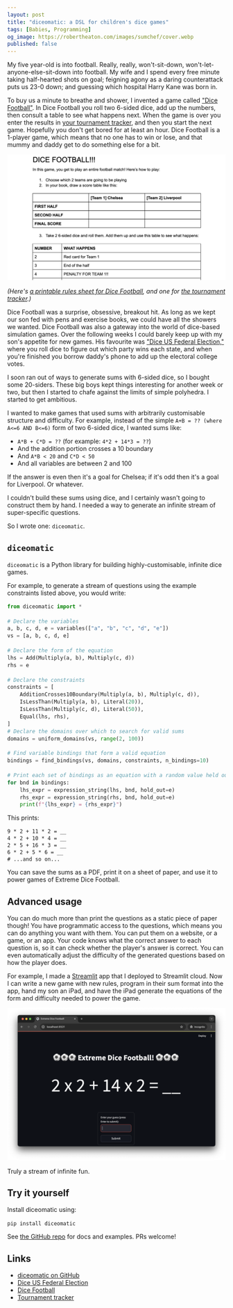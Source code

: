 ```yaml
---
layout: post
title: "diceomatic: a DSL for children's dice games"
tags: [Babies, Programming]
og_image: https://robertheaton.com/images/sumchef/cover.webp
published: false
---
```

My five year-old is into football. Really, really, won't-sit-down, won't-let-anyone-else-sit-down into football. My wife and I spend every free minute taking half-hearted shots on goal; feigning agony as a daring counterattack puts us 23-0 down; and guessing which hospital Harry Kane was born in.

To buy us a minute to breathe and shower, I invented a game called ["Dice Football"](https://docs.google.com/document/d/1rLwTG3LiXmAVnodnl0yjB4a6idm_zt21jFutJeNiX14/edit). In Dice Football you roll two 6-sided dice, add up the numbers, then consult a table to see what happens next. When the game is over you enter the results in [your tournament tracker](https://docs.google.com/spreadsheets/d/15mSKIDJ-Kh45pbUrwZ06DyPW7EcdG0dglga6R1CKTTM/edit?gid=0#gid=0), and then you start the next game. Hopefully you don't get bored for at least an hour. Dice Football is a 1-player game, which means that no one has to win or lose, and that mummy and daddy get to do something else for a bit.

![image](/images/sumchef/dice-football.png)

*(Here's [a printable rules sheet for Dice Football](https://docs.google.com/document/d/1rLwTG3LiXmAVnodnl0yjB4a6idm_zt21jFutJeNiX14/edit), and one for [the tournament tracker](https://docs.google.com/spreadsheets/d/15mSKIDJ-Kh45pbUrwZ06DyPW7EcdG0dglga6R1CKTTM/edit?gid=0#gid=0).)*

Dice Football was a surprise, obsessive, breakout hit. As long as we kept our son fed with pens and exercise books, we could have all the showers we wanted. Dice Football was also a gateway into the world of dice-based simulation games. Over the following weeks I could barely keep up with my son's appetite for new games. His favourite was ["Dice US Federal Election,"](https://docs.google.com/spreadsheets/d/1k-lIiQhSuXffkIQcMNFxZdhkG7C3CZBnJ9fw70pjEkY/edit?gid=0#gid=0) where you roll dice to figure out which party wins each state, and when you're finished you borrow daddy's phone to add up the electoral college votes.

I soon ran out of ways to generate sums with 6-sided dice, so I bought some 20-siders. These big boys kept things interesting for another week or two, but then I started to chafe against the limits of simple polyhedra. I started to get ambitious.

I wanted to make games that used sums with arbitrarily customisable structure and difficulty. For example, instead of the simple `A+B = ?? (where A<=6 AND B<=6)` form of two 6-sided dice, I wanted sums like:

* `A*B + C*D = ??` (for example: `4*2 + 14*3 = ??`)
* And the addition portion crosses a 10 boundary
* And `A*B < 20` and `C*D < 50`
* And all variables are between 2 and 100

If the answer is even then it's a goal for Chelsea; if it's odd then it's a goal for Liverpool. Or whatever.

I couldn't build these sums using dice, and I certainly wasn't going to construct them by hand. I needed a way to generate an infinite stream of super-specific questions.

So I wrote one: `diceomatic`.

## `diceomatic`

`diceomatic` is a Python library for building highly-customisable, infinite dice games.

For example, to generate a stream of questions using the example constraints listed above, you would write:

```python
from diceomatic import *

# Declare the variables
a, b, c, d, e = variables(["a", "b", "c", "d", "e"])
vs = [a, b, c, d, e]

# Declare the form of the equation
lhs = Add(Multiply(a, b), Multiply(c, d))
rhs = e

# Declare the constraints
constraints = [
	AdditionCrosses10Boundary(Multiply(a, b), Multiply(c, d)),
	IsLessThan(Multiply(a, b), Literal(20)),
	IsLessThan(Multiply(c, d), Literal(50)),
	Equal(lhs, rhs),
]
# Declare the domains over which to search for valid sums
domains = uniform_domains(vs, range(2, 100))

# Find variable bindings that form a valid equation
bindings = find_bindings(vs, domains, constraints, n_bindings=10)

# Print each set of bindings as an equation with a random value held out
for bnd in bindings:
	lhs_expr = expression_string(lhs, bnd, hold_out=e)
	rhs_expr = expression_string(rhs, bnd, hold_out=e)
	print(f"{lhs_expr} = {rhs_expr}")
```

This prints:

```
9 * 2 + 11 * 2 = __
4 * 2 + 10 * 4 = __
2 * 5 + 16 * 3 = __
6 * 2 + 5 * 6 = __
# ...and so on...
```

You can save the sums as a PDF, print it on a sheet of paper, and use it to power games of Extreme Dice Football.

## Advanced usage

You can do much more than print the questions as a static piece of paper though! You have programmatic access to the questions, which means you can do anything you want with them. You can put them on a website, or a game, or an app. Your code knows what the correct answer to each question is, so it can check whether the player's answer is correct. You can even automatically adjust the difficulty of the generated questions based on how the player does.

For example, I made a [Streamlit](https://streamlit.io) app that I deployed to Streamlit cloud. Now I can write a new game with new rules, program in their sum format into the app, hand my son an iPad, and have the iPad generate the equations of the form and difficulty needed to power the game.

![image](/images/sumchef/streamlit.png)

Truly a stream of infinite fun.

## Try it yourself

Install diceomatic using:

`pip install diceomatic`

See [the GitHub repo](https://github.com/robert/diceomatic) for docs and examples. PRs welcome!

## Links
* [diceomatic on GitHub](https://github.com/robert/diceomatic)
* [Dice US Federal Election](https://docs.google.com/spreadsheets/d/1k-lIiQhSuXffkIQcMNFxZdhkG7C3CZBnJ9fw70pjEkY/edit?gid=0#gid=0)
* [Dice Football](https://docs.google.com/document/d/1rLwTG3LiXmAVnodnl0yjB4a6idm_zt21jFutJeNiX14/edit)
* [Tournament tracker](https://docs.google.com/spreadsheets/d/15mSKIDJ-Kh45pbUrwZ06DyPW7EcdG0dglga6R1CKTTM/edit?gid=0#gid=0)